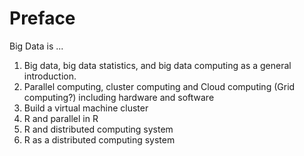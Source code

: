 # Preface

Big Data is ...

1. Big data, big data statistics, and big data computing as a general introduction.
2. Parallel computing, cluster computing and Cloud computing (Grid computing?) including hardware and software
3. Build a virtual machine cluster
4. R and parallel in R
5. R and distributed computing system
6. R as a distributed computing system
